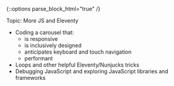 {::options parse_block_html="true" /}
<section class="accordion-wrapper">

<div class="accordion-title js-trigger-content-toggle">
Topic: More JS and Eleventy
</div>

- Coding a carousel that:
  - is responsive
  - is inclusively designed
  - anticipates keyboard and touch navigation
  - performant
- Loops and other helpful Eleventy/Nunjucks tricks
- Debugging JavaScript and exploring JavaScript libraries and frameworks

<!-- How do we make it move? (CSS animation and SVG version) -->

<!-- How do we make it move? (JavaScript version) -->

<!-- {::options parse_block_html="true" /}
<div class="accordion-title has-no-content js-content-toggle-ignore">

Slides

[PDF](files/w12-.min.pdf){:target="_blank"} ( KB)

</div>

<div class="accordion-title js-trigger-content-toggle">
Links + Resources
</div>

<div class="accordion-title js-trigger-content-toggle">
Homework
</div> -->

</section>
